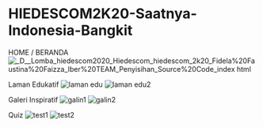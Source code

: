 # HIEDESCOM2K20-Saatnya-Indonesia-Bangkit

HOME / BERANDA
![_D__Lomba_hiedescom2020_Hiedescom_hiedescom_2k20_Fidela%20Faustina%20Faizza_Iber%20TEAM_Penyisihan_Source%20Code_index html](https://user-images.githubusercontent.com/55417547/115975415-c68cfe00-a58e-11eb-8f6b-3c16f14ea89e.png)

Laman Edukatif
![laman edu](https://user-images.githubusercontent.com/55417547/115975428-e58b9000-a58e-11eb-8f45-7006f57f69d3.png)
![laman edu2](https://user-images.githubusercontent.com/55417547/115975435-eae8da80-a58e-11eb-885c-909e10d2104a.png)

Galeri Inspiratif
![galin1](https://user-images.githubusercontent.com/55417547/115975540-dc4ef300-a58f-11eb-994b-376720be19a6.png)
![galin2](https://user-images.githubusercontent.com/55417547/115975545-e1ac3d80-a58f-11eb-81df-97221eb91669.png)

Quiz
![test1](https://user-images.githubusercontent.com/55417547/115975442-f936f680-a58e-11eb-94cd-4dbe23ceb281.png)
![test2](https://user-images.githubusercontent.com/55417547/115975445-fcca7d80-a58e-11eb-9f58-6b9b18ff1183.png)



